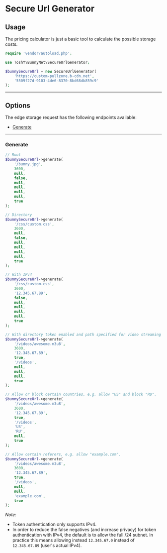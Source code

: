 # Secure Url Generator

## Usage

The pricing calculator is just a basic tool to calculate the possible storage costs.

```php
require 'vendor/autoload.php';

use ToshY\BunnyNet\SecureUrlGenerator;

$bunnySecureUrl = new SecureUrlGenerator(
    'https://custom-pullzone.b-cdn.net',
    '5509f27d-9103-4de6-8370-8bd68db859c9'
);
```
---
## Options
The edge storage request has the following endpoints available:
* [Generate](#generate)
---
### Generate
```php
// Root
$bunnySecureUrl->generate(
    '/bunny.jpg',
    3600,
    null,
    false,
    null,
    null,
    null,
    null,
    true  
);

// Directory
$bunnySecureUrl->generate(
    '/css/custom.css',
    3600,
    null,
    false,
    null,
    null,
    null,
    null,
    true  
);

// With IPv4
$bunnySecureUrl->generate(
    '/css/custom.css',
    3600,
    '12.345.67.89',
    false,
    null,
    null,
    null,
    null,
    true  
);

// With directory token enabled and path specified for video streaming
$bunnySecureUrl->generate(
    '/videos/awesome.m3u8',
    3600,
    '12.345.67.89',
    true,
    '/videos',
    null,
    null,
    null,
    true  
);

// Allow or block certain countries, e.g. allow "US" and block "RU".
$bunnySecureUrl->generate(
    '/videos/awesome.m3u8',
    3600,
    '12.345.67.89',
    true,
    '/videos',
    'US',
    'RU',
    null,
    true  
);

// Allow certain referers, e.g. allow "example.com".
$bunnySecureUrl->generate(
    '/videos/awesome.m3u8',
    3600,
    '12.345.67.89',
    true,
    '/videos',
    null,
    null,
    'example.com',
    true  
);
```
*Note*:
* Token authentication only supports IPv4.
* In order to reduce the false negatives (and increase privacy) for token authentication with IPv4, the default is to
allow the full /24 subnet. In practice this means allowing instead `12.345.67.0` instead of `12.345.67.89` (user's actual IPv4).